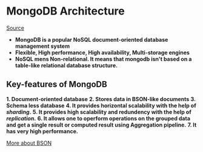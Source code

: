 # MongoDB Architecture

[Source](https://www.geeksforgeeks.org/mongodb-architecture/)

- **MongoDB is a popular NoSQL document-oriented database management system**
- **Flexible, High performance, High availability, Multi-storage engines**
- **NoSQL mens Non-relational. It means that mongodb isn't based on a table-like relational database structure.**

## Key-features of MongoDB

**1. Document-oriented database**
**2. Stores data in BSON-like documents**
**3. Schema less database**
**4. It provides horizontal scalability with the help of _sharding_.**
**5. It provides high scalability and redundency with the help of _replication_.**
**6. It allows one to operform operations on the grouped data and get a single result or computed result using Aggregation pipeline.**
**7. It has very high performance.**

[More about BSON](./bson.md)
